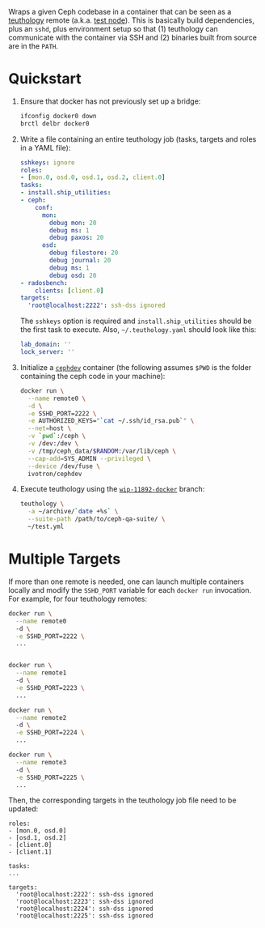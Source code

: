 Wraps a given Ceph codebase in a container that can be seen as
a [teuthology] remote (a.k.a. [test node][framework]). This is 
basically build dependencies, plus an `sshd`, plus environment setup 
so that (1) teuthology can communicate with the container via SSH and 
(2) binaries built from source are in the `PATH`.

# Quickstart

 1. Ensure that docker has not previously set up a bridge:

    ```bash
    ifconfig docker0 down
    brctl delbr docker0
    ```

 2. Write a file containing an entire teuthology job (tasks, targets 
    and roles in a YAML file):

    ```yaml
    sshkeys: ignore
    roles:
    - [mon.0, osd.0, osd.1, osd.2, client.0]
    tasks:
    - install.ship_utilities:
    - ceph:
        conf:
          mon:
            debug mon: 20
            debug ms: 1
            debug paxos: 20
          osd:
            debug filestore: 20
            debug journal: 20
            debug ms: 1
            debug osd: 20
    - radosbench:
        clients: [client.0]
    targets:
      'root@localhost:2222': ssh-dss ignored
    ```

    The `sshkeys` option is required and `install.ship_utilities` 
    should be the first task to execute. Also, `~/.teuthology.yaml` 
    should look like this:

    ```yaml
    lab_domain: ''
    lock_server: ''
    ```

 3. Initialize a [`cephdev`][cdev] container (the following assumes 
    `$PWD` is the folder containing the ceph code in your machine):

    ```bash
    docker run \
      --name remote0 \
      -d \
      -e SSHD_PORT=2222 \
      -e AUTHORIZED_KEYS="`cat ~/.ssh/id_rsa.pub`" \
      --net=host \
      -v `pwd`:/ceph \
      -v /dev:/dev \
      -v /tmp/ceph_data/$RANDOM:/var/lib/ceph \
      --cap-add=SYS_ADMIN --privileged \
      --device /dev/fuse \
      ivotron/cephdev
    ```

 4. Execute teuthology using the [`wip-11892-docker`][wip] branch:

    ```bash
    teuthology \
      -a ~/archive/`date +%s` \
      --suite-path /path/to/ceph-qa-suite/ \
      ~/test.yml
    ```

# Multiple Targets

If more than one remote is needed, one can launch multiple containers 
locally and modify the `SSHD_PORT` variable for each `docker run`
invocation. For example, for four teuthology remotes:

```bash
docker run \
  --name remote0
  -d \
  -e SSHD_PORT=2222 \
  ...


docker run \
  --name remote1
  -d \
  -e SSHD_PORT=2223 \
  ...

docker run \
  --name remote2
  -d \
  -e SSHD_PORT=2224 \
  ...

docker run \
  --name remote3
  -d \
  -e SSHD_PORT=2225 \
  ...
```

Then, the corresponding targets in the teuthology job file need to be 
updated:

```
roles:
- [mon.0, osd.0]
- [osd.1, osd.2]
- [client.0]
- [client.1]

tasks:
...

targets:
  'root@localhost:2222': ssh-dss ignored
  'root@localhost:2223': ssh-dss ignored
  'root@localhost:2224': ssh-dss ignored
  'root@localhost:2225': ssh-dss ignored
```

[teuthology]: http://github.com/ceph/teuthology
[cdev]: https://github.com/ivotron/docker-cephdev
[framework]: https://github.com/ceph/teuthology/blob/e5bdf368d5c802a40a8a82cae806fcc89ec12734/docs/COMPONENTS.rst
[wip]: https://github.com/ceph/teuthology/tree/wip-11892-docker

